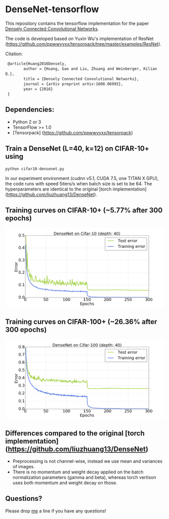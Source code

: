 # DenseNet-tensorflow
This repository contains the tensorflow implementation for the paper [Densely Connected Convolutional Networks](http://arxiv.org/abs/1608.06993).

The code is developed based on Yuxin Wu's implementation of ResNet (https://github.com/ppwwyyxx/tensorpack/tree/master/examples/ResNet).

Citation:

     @article{Huang2016Densely,
     		author = {Huang, Gao and Liu, Zhuang and Weinberger, Kilian Q.},
     		title = {Densely Connected Convolutional Networks},
     		journal = {arXiv preprint arXiv:1608.06993},
     		year = {2016}
     }

## Dependencies:

+ Python 2 or 3
+ TensorFlow >= 1.0
+ [Tensorpack] (https://github.com/ppwwyyxx/tensorpack)

## Train a DenseNet (L=40, k=12) on CIFAR-10+ using

```
python cifar10-densenet.py
```
In our experiment environment (cudnn v5.1, CUDA 7.5, one TITAN X GPU), the code runs with speed 5iters/s when batch size is set to be 64. The hyperparameters are identical to the original [torch implementation] (https://github.com/liuzhuang13/DenseNet).

## Training curves on CIFAR-10+ (~5.77% after 300 epochs)

![cifar10](cifar10.png)

## Training curves on CIFAR-100+ (~26.36% after 300 epochs)

![cifar100](cifar100.png)

## Differences compared to the original [torch implementation] (https://github.com/liuzhuang13/DenseNet)
+ Preprocessing is not channel-wise, instead we use mean and variances of images.
+ There is no momentum and weight decay applied on the batch normalization parameters (gamma and beta), whereas torch vertison uses both momentum and weight decay on those.

## Questions?

Please drop [me](http://www.cs.cornell.edu/~yli) a line if you have any questions!
